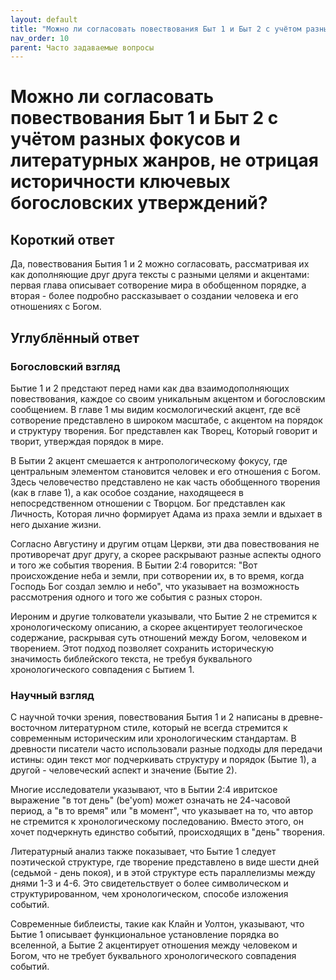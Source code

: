 ```yaml
---
layout: default
title: "Можно ли согласовать повествования Быт 1 и Быт 2 с учётом разных фокусов и литературных жанров, не отрицая историчности ключевых богословских утверждений?"
nav_order: 10
parent: Часто задаваемые вопросы
---
```


# Можно ли согласовать повествования Быт 1 и Быт 2 с учётом разных фокусов и литературных жанров, не отрицая историчности ключевых богословских утверждений?

## Короткий ответ

Да, повествования Бытия 1 и 2 можно согласовать, рассматривая их как дополняющие друг друга тексты с разными целями и акцентами: первая глава описывает сотворение мира в обобщенном порядке, а вторая - более подробно рассказывает о создании человека и его отношениях с Богом.

## Углублённый ответ

### Богословский взгляд

Бытие 1 и 2 предстают перед нами как два взаимодополняющих повествования, каждое со своим уникальным акцентом и богословским сообщением. В главе 1 мы видим космологический акцент, где всё сотворение представлено в широком масштабе, с акцентом на порядок и структуру творения. Бог представлен как Творец, Который говорит и творит, утверждая порядок в мире.

В Бытии 2 акцент смешается к антропологическому фокусу, где центральным элементом становится человек и его отношения с Богом. Здесь человечество представлено не как часть обобщенного творения (как в главе 1), а как особое создание, находящееся в непосредственном отношении с Творцом. Бог представлен как Личность, Которая лично формирует Адама из праха земли и вдыхает в него дыхание жизни.

Согласно Августину и другим отцам Церкви, эти два повествования не противоречат друг другу, а скорее раскрывают разные аспекты одного и того же события творения. В Бытии 2:4 говорится: "Вот происхождение неба и земли, при сотворении их, в то время, когда Господь Бог создал землю и небо", что указывает на возможность рассмотрения одного и того же события с разных сторон.

Иероним и другие толкователи указывали, что Бытие 2 не стремится к хронологическому описанию, а скорее акцентирует теологическое содержание, раскрывая суть отношений между Богом, человеком и творением. Этот подход позволяет сохранить историческую значимость библейского текста, не требуя буквального хронологического совпадения с Бытием 1.

### Научный взгляд

С научной точки зрения, повествования Бытия 1 и 2 написаны в древне-восточном литературном стиле, который не всегда стремится к современным историческим или хронологическим стандартам. В древности писатели часто использовали разные подходы для передачи истины: один текст мог подчеркивать структуру и порядок (Бытие 1), а другой - человеческий аспект и значение (Бытие 2).

Многие исследователи указывают, что в Бытии 2:4 ивритское выражение "в тот день" (be'yom) может означать не 24-часовой период, а "в то время" или "в момент", что указывает на то, что автор не стремится к хронологическому последованию. Вместо этого, он хочет подчеркнуть единство событий, происходящих в "день" творения.

Литературный анализ также показывает, что Бытие 1 следует поэтической структуре, где творение представлено в виде шести дней (седьмой - день покоя), и в этой структуре есть параллелизмы между днями 1-3 и 4-6. Это свидетельствует о более символическом и структурированном, чем хронологическом, способе изложения событий.

Современные библеисты, такие как Клайн и Уолтон, указывают, что Бытие 1 описывает функциональное установление порядка во вселенной, а Бытие 2 акцентирует отношения между человеком и Богом, что не требует буквального хронологического совпадения событий.